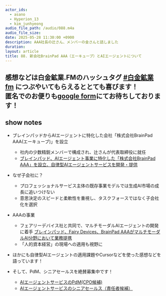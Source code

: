 ```yaml
---
actor_ids:
  - asano
  - Hyperion_13
  - kim_junhyeong
audio_file_path: /audio/088.m4a
audio_file_size: 
date: 2025-05-28 11:30:00 +0900
description: AAA社長の辻さん、メンバーの金さんと話しました
duration: 
layout: article
title: 88. 新会社BrainPad AAA（エーキューブ）とAIエージェントについて
---
```

感想などは白金鉱業.FMのハッシュタグ [#白金鉱業fm](https://twitter.com/search?q=%23%E7%99%BD%E9%87%91%E9%89%B1%E6%A5%ADfm&src=typed_query) につぶやいてもらえるととても喜びます！  
匿名でのお便りも[google form](https://forms.gle/pRVNhjrhk8F88T228)にてお待ちしております！  
---

## show notes

- ブレインパッドからAIエージェントに特化した会社「株式会社BrainPad AAA(エーキューブ)」を設立
  - 社内の少数精鋭メンバーで構成され、辻さんが代表取締役に就任
  - [ブレインパッド、AIエージェント事業に特化した「株式会社BrainPad AAA」を設立、自律型AIエージェントサービスを開発・提供](https://www.brainpad.co.jp/news/2025/03/10/22968)

- なぜ子会社に？
  - プロフェッショナルサービス主体の既存事業モデルでは生成AI市場の成長に追いつけない
  - 意思決定のスピードと柔軟性を重視し、タスクフォースではなく子会社化を選択

- AAAの事業
  - フェアリーデバイス社と共同で、マルチモーダルAIエージェントの開発に着手
  [ブレインパッド、Fairy Devices、BrainPad AAAがマルチモーダルAI分野において業務提携](https://www.brainpad.co.jp/news/2025/03/28/23031)
  - 「人的資本経営」の現場への適用も視野に

- ほかにも自律型AIエージェントの適用課題やCursorなどを使った感想などを語っています！

- そして、PdM、シニアセールスを絶賛募集中です！
  - [AIエージェントサービスのPdM(CPO候補)](https://hrmos.co/pages/brainpad/jobs/6010658)
  - [AIエージェントサービスのシニアセールス（責任者候補）](https://hrmos.co/pages/brainpad/jobs/6010667)